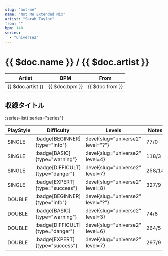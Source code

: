 ```yaml
---
slug: "not-me"
name: "Not Me Extended Mix"
artist: "Sarah Taylor"
from: ""
bpm: 140
series:
  - "universe2"
---
```


# {{ $doc.name }} / {{ $doc.artist }}

|Artist|BPM|From|
|------|---|----|
|{{ $doc.artist }}|{{ $doc.bpm }}|{{ $doc.from }}|

## 収録タイトル

:series-list{:series="series"}

|PlayStyle|Difficulty|Levels|Notes|Movie|
|---------|----------|------|-----|-----|
|SINGLE| :badge[BEGINNER]{type="info"}|<div class="field is-grouped is-grouped-multiline"> :level{slug="universe2" level="?"}</div>|77/0||
|SINGLE| :badge[BASIC]{type="warning"}|<div class="field is-grouped is-grouped-multiline"> :level{slug="universe2" level=4}</div>|118/3||
|SINGLE| :badge[DIFFICULT]{type="danger"}|<div class="field is-grouped is-grouped-multiline"> :level{slug="universe2" level=7}</div>|258/14||
|SINGLE| :badge[EXPERT]{type="success"}|<div class="field is-grouped is-grouped-multiline"> :level{slug="universe2" level=8}</div>|327/9||
|DOUBLE| :badge[BEGINNER]{type="info"}|<div class="field is-grouped is-grouped-multiline"> :level{slug="universe2" level="?"}</div>|||
|DOUBLE| :badge[BASIC]{type="warning"}|<div class="field is-grouped is-grouped-multiline"> :level{slug="universe2" level=3}</div>|74/8||
|DOUBLE| :badge[DIFFICULT]{type="danger"}|<div class="field is-grouped is-grouped-multiline"> :level{slug="universe2" level=6}</div>|264/5||
|DOUBLE| :badge[EXPERT]{type="success"}|<div class="field is-grouped is-grouped-multiline"> :level{slug="universe2" level=7}</div>|297/9||

